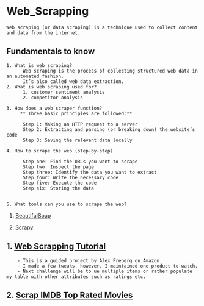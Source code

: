 # Web_Scrapping
    Web scraping (or data scraping) is a technique used to collect content and data from the internet. 
    
  ## Fundamentals to know   
    1. What is web scraping?
          Web scraping is the process of collecting structured web data in an automated fashion. 
          It’s also called web data extraction.
    2. What is web scraping used for?
          1. customer sentiment analysis
          2. competitor analysis
          
    3. How does a web scraper function?
         ** Three basic principles are followed:**

          Step 1: Making an HTTP request to a server
          Step 2: Extracting and parsing (or breaking down) the website’s code
          Step 3: Saving the relevant data locally
          
    4. How to scrape the web (step-by-step)
    
          Step one: Find the URLs you want to scrape
          Step two: Inspect the page
          Step three: Identify the data you want to extract
          Step four: Write the necessary code
          Step five: Execute the code
          Step six: Storing the data
          
          
    5. What tools can you use to scrape the web?
    
   1. [BeautifulSoup](https://www.crummy.com/software/BeautifulSoup/bs4/doc/)
   
   2. [Scrapy](https://scrapy.org/)
        

## 1. [Web Scrapping Tutorial](https://github.com/NdutaCharity/Web_Scrapping/blob/main/Web%20Scrapping%20Tutorial.ipynb)

        - This is a guided project by Alex Freberg on Amazon.
        - I made a few tweaks, however, I maintained one product to watch.
        - Next challenge will be to ue multiple items or rather populate my table with other attributes such as ratings etc.
        
## 2. [Scrap IMDB Top Rated Movies](https://github.com/NdutaCharity/Web_Scrapping/blob/main/ScrapIDMB.py)
